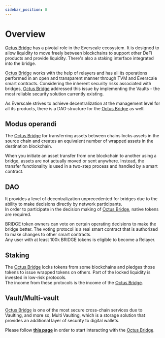```yaml
---
sidebar_position: 0
---
```


# Overview

[Octus Bridge](https://octusbridge.io) has a pivotal role in the Everscale ecosystem. It is designed to allow liquidity to move freely between blockchains to support other DeFi products and provide liquidity. There's also a staking interface integrated into the bridge. 

[Octus Bridge](https://octusbridge.io) works with the help of relayers and has all its operations  performed in an open and transparent manner through TVM and Everscale smart contracts. Considering the inherent security risks associated with bridges, [Octus Bridge](https://octusbridge.io) addressed this issue by implementing the Vaults - the most reliable security solution currently existing. 

As Everscale strives to achieve decentralization at the management level for all its products, there is a DAO structure for the [Octus Bridge](https://octusbridge.io) as well. 

## Modus operandi

The [Octus Bridge](https://octusbridge.io) for transferring assets between chains locks assets in the source chain and creates an equivalent number of wrapped assets in the destination blockchain.

When you initiate an asset transfer from one blockchain to another using a bridge, assets are not actually moved or sent anywhere. Instead, the transfer functionality is used in a two-step process and handled by a smart contract.

## DAO 

It provides a level of decentralization unprecedented for bridges due to the ability to make decisions directly by network participants.   
In order to participate in the decision making of [Octus Bridge](https://octusbridge.io), native tokens are required. 

BRIDGE token owners can vote on certain operating decisions to make the bridge better. The voting protocol is a real smart contract that is authorized to make changes to other smart contracts.  
Any user with at least 100k BRIDGE tokens is eligible to become a Relayer.

## Staking

The [Octus Bridge](https://octusbridge.io) locks tokens from some blockchains and pledges those tokens to issue wrapped tokens on others. Part of the locked liquidity is invested in low-risk protocols.   
The income from these protocols is the income of the [Octus Bridge](https://octusbridge.io).

## Vault/Multi-vault

[Octus Bridge](https://octusbridge.io) is one of the most secure cross-chain services due to Vaulting, and more so, Multi Vaulting, which is a storage solution that provides an additional layer of security to digital wallets.

Please follow [**this page**](integration-flow.md) in order to start interacting with the [Octus Bridge](https://octusbridge.io).